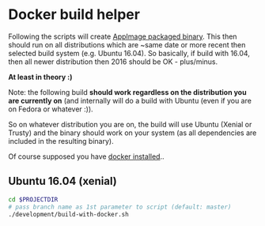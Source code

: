 # Docker build helper
Following the scripts will create [AppImage packaged binary](https://appimage.org/).
This then should run on all distributions which are ~same date or more recent then selected build system
(e.g. Ubuntu 16.04).
So basically, if build with 16.04, then all newer distribution then 2016 should be OK - plus/minus.

**At least in theory :)**

Note: the following build **should work regardless on the distribution you are currently on** (and
internally will do a build with Ubuntu (even if you are on Fedora or whatever :)).

So on whatever distribution you are on, the build will use Ubuntu (Xenial or Trusty) and the
binary should work on your system (as all dependencies are included in the resulting
binary).

Of course supposed you have [docker installed](https://www.google.com/search?q=docker+ce+download+linux)..

## Ubuntu 16.04 (xenial)

```bash
cd $PROJECTDIR
# pass branch name as 1st parameter to script (default: master)
./development/build-with-docker.sh
```

